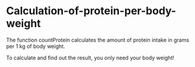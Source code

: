 # Calculation-of-protein-per-body-weight
The function countProtein calculates the amount of protein intake in grams per 1 kg of body weight.

To calculate and find out the result, you only need your body weight!